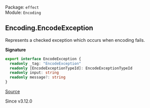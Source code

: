 Package: `effect`<br />
Module: `Encoding`<br />

## Encoding.EncodeException

Represents a checked exception which occurs when encoding fails.

**Signature**

```ts
export interface EncodeException {
  readonly _tag: "EncodeException"
  readonly [EncodeExceptionTypeId]: EncodeExceptionTypeId
  readonly input: string
  readonly message?: string
}
```

[Source](https://github.com/Effect-TS/effect/tree/main/packages/effect/src/Encoding.ts#L174)

Since v3.12.0